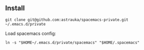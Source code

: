 ## Install

```
git clone git@github.com:astrauka/spacemacs-private.git ~/.emacs.d/private
```

Load spacemacs config:

```
ln -s "$HOME~/.emacs.d/private/spacemacs" "$HOME/.spacemacs"
```
